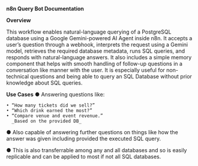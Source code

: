 **n8n Query Bot Documentation**

**Overview**

This workflow enables natural-language querying of a PostgreSQL database using a Google Gemini-powered AI Agent inside n8n. It accepts a user’s question through a webhook, interprets the request using a Gemini model, retrieves the required database metadata, runs SQL queries, and responds with natural-language answers. It also includes a simple memory component that helps with smooth handling of follow-up questions in a conversation like manner with the user. It is especially useful for non-technical questions and being able to query an SQL Database without prior knowledge about SQL queries.


**Use Cases**
●	Answering questions like:

	• “How many tickets did we sell?”
	• “Which drink earned the most?”
	• “Compare venue and event revenue.”
      _Based on the provided DB_
      
●	Also capable of answering further questions on things like how the answer was given including provided the executed SQL query.

●	This is also transferrable among any and all databases and so is easily replicable and can be applied to most if not all SQL databases.
